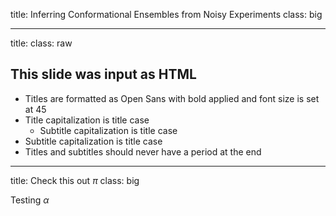 title: Inferring Conformational Ensembles from Noisy Experiments
class: big


---
title: 
class: raw

<hgroup>
<h2>This slide was input as HTML</h2>
</hgroup>
<article>
<ul>
<li>Titles are formatted as Open Sans with bold applied and font size is set at 45</li>
<li>Title capitalization is title case
<ul>
<li>Subtitle capitalization is title case</li>
</ul>
</li>
<li>Subtitle capitalization is title case</li>
<li>Titles and subtitles should never have a period at the end</li>
</ul>
</article>

---

title: Check this out $\pi$
class: big

Testing $\alpha$
